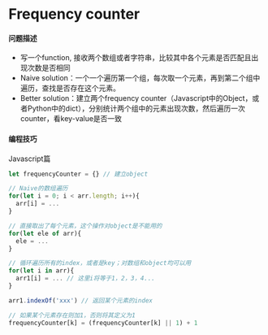# Frequency counter

#### 问题描述

* 写一个function, 接收两个数组或者字符串，比较其中各个元素是否匹配且出现次数是否相同
* Naive solution：一个一个遍历第一个组，每次取一个元素，再到第二个组中遍历，查找是否存在这个元素。
* Better solution：建立两个frequency counter（Javascript中的Object，或者Python中的dict），分别统计两个组中的元素出现次数，然后遍历一次counter，看key-value是否一致

#### 编程技巧

Javascript篇

```javascript
let frequencyCounter = {} // 建立object

// Naive的数组遍历
for(let i = 0; i < arr.length; i++){
  arr[i] = ...
}

// 直接取出了每个元素，这个操作对object是不能用的
for(let ele of arr){
  ele = ...
}

// 循环遍历所有的index，或者是key；对数组和object均可以用
for(let i in arr){
  arr1[i] = ... // 这里i将等于1，2，3，4...
}

arr1.indexOf('xxx') // 返回某个元素的index

// 如果某个元素存在则加1，否则将其定义为1
frequencyCounter[k] = (frequencyCounter[k] || 1) + 1
```

